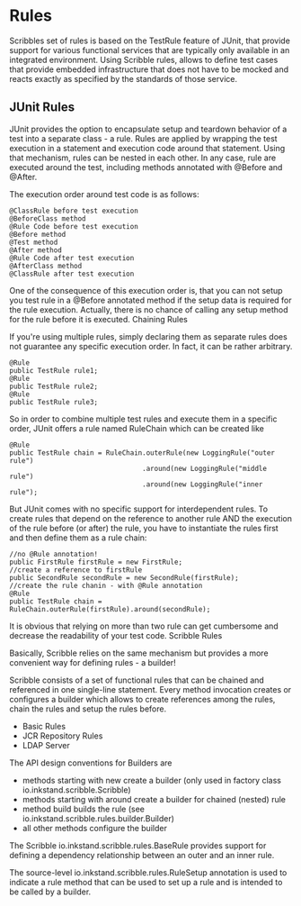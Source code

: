 Rules
=====

Scribbles set of rules is based on the TestRule feature of JUnit, that provide support for various functional services 
that are typically only available in an integrated environment. Using Scribble rules, allows to define test cases that 
provide embedded infrastructure that does not have to be mocked and reacts exactly as specified by the standards of 
those service.

JUnit Rules
-----------

JUnit provides the option to encapsulate setup and teardown behavior of a test into a separate class - a rule. Rules 
are applied by wrapping the test execution in a statement and execution code around that statement. Using that 
mechanism, rules can be nested in each other. In any case, rule are executed around the test, including methods 
annotated with @Before and @After.

The execution order around test code is as follows:

    @ClassRule before test execution
    @BeforeClass method
    @Rule Code before test execution
    @Before method
    @Test method
    @After method
    @Rule Code after test execution
    @AfterClass method
    @ClassRule after test execution

One of the consequence of this execution order is, that you can not setup you test rule in a @Before annotated method 
if the setup data is required for the rule execution. Actually, there is no chance of calling any setup method for the 
rule before it is executed.
Chaining Rules

If you're using multiple rules, simply declaring them as separate rules does not guarantee any specific execution order. 
In fact, it can be rather arbitrary.
    
    @Rule
    public TestRule rule1;
    @Rule
    public TestRule rule2;
    @Rule
    public TestRule rule3;

So in order to combine multiple test rules and execute them in a specific order, JUnit offers a rule named RuleChain 
which can be created like

    @Rule
    public TestRule chain = RuleChain.outerRule(new LoggingRule("outer rule")
                                     .around(new LoggingRule("middle rule")
                                     .around(new LoggingRule("inner rule");

But JUnit comes with no specific support for interdependent rules. To create rules that depend on the reference to 
another rule AND the execution of the rule before (or after) the rule, you have to instantiate the rules first and then 
define them as a rule chain:

    //no @Rule annotation!
    public FirstRule firstRule = new FirstRule;
    //create a reference to firstRule
    public SecondRule secondRule = new SecondRule(firstRule);
    //create the rule chanin - with @Rule annotation
    @Rule
    public TestRule chain = RuleChain.outerRule(firstRule).around(secondRule);

It is obvious that relying on more than two rule can get cumbersome and decrease the readability of your test code.
Scribble Rules

Basically, Scribble relies on the same mechanism but provides a more convenient way for defining rules - a builder!

Scribble consists of a set of functional rules that can be chained and referenced in one single-line statement. 
Every method invocation creates or configures a builder which allows to create references among the rules, chain the 
rules and setup the rules before.

- Basic Rules
- JCR Repository Rules
- LDAP Server

The API design conventions for Builders are

- methods starting with new create a builder (only used in factory class io.inkstand.scribble.Scribble)
- methods starting with around create a builder for chained (nested) rule
- method build builds the rule (see io.inkstand.scribble.rules.builder.Builder)
- all other methods configure the builder

The Scribble io.inkstand.scribble.rules.BaseRule provides support for defining a dependency relationship between an 
outer and an inner rule.

The source-level io.inkstand.scribble.rules.RuleSetup annotation is used to indicate a rule method that can be 
used to set up a rule and is intended to be called by a builder.
